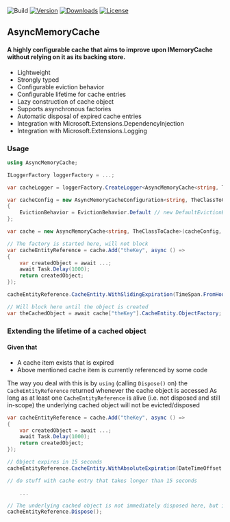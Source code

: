 ![Build](https://img.shields.io/github/actions/workflow/status/calledude/AsyncMemoryCache/build.yml)
[![Version](https://img.shields.io/nuget/v/AsyncMemoryCache)](https://www.nuget.org/packages/AsyncMemoryCache)
[![Downloads](https://img.shields.io/nuget/dt/AsyncMemoryCache)](https://www.nuget.org/packages/AsyncMemoryCache)
[![License](https://img.shields.io/github/license/calledude/AsyncMemoryCache)](https://github.com/calledude/AsyncMemoryCache/blob/master/LICENSE)

## AsyncMemoryCache
#### A highly configurable cache that aims to improve upon IMemoryCache without relying on it as its backing store.

- Lightweight
- Strongly typed
- Configurable eviction behavior
- Configurable lifetime for cache entries
- Lazy construction of cache object
- Supports asynchronous factories
- Automatic disposal of expired cache entries
- Integration with Microsoft.Extensions.DependencyInjection
- Integration with Microsoft.Extensions.Logging


### Usage
```cs
using AsyncMemoryCache;

ILoggerFactory loggerFactory = ...;

var cacheLogger = loggerFactory.CreateLogger<AsyncMemoryCache<string, TheClassToCache>>();

var cacheConfig = new AsyncMemoryCacheConfiguration<string, TheClassToCache>
{
	EvictionBehavior = EvictionBehavior.Default // new DefaultEvictionBehavior(TimeProvider.System, TimeSpan.FromSeconds(45))
};

var cache = new AsyncMemoryCache<string, TheClassToCache>(cacheConfig, cacheLogger); // Logger is optional

// The factory is started here, will not block
var cacheEntityReference = cache.Add("theKey", async () =>
{
	var createdObject = await ...;
	await Task.Delay(1000);
	return createdObject;
});

cacheEntityReference.CacheEntity.WithSlidingExpiration(TimeSpan.FromHours(12));

// Will block here until the object is created
var theCachedObject = await cache["theKey"].CacheEntity.ObjectFactory;
```

### Extending the lifetime of a cached object
#### Given that
- A cache item exists that is expired
- Above mentioned cache item is currently referenced by some code

The way you deal with this is by `using` (calling `Dispose()` on) the `CacheEntityReference` returned whenever the cache object is accessed
As long as at least one `CacheEntityReference` is alive (i.e. not disposed and still in-scope) the underlying cached object will not be evicted/disposed

```cs
var cacheEntityReference = cache.Add("theKey", async () =>
{
	var createdObject = await ...;
	await Task.Delay(1000);
	return createdObject;
});

// Object expires in 15 seconds
cacheEntityReference.CacheEntity.WithAbsoluteExpiration(DateTimeOffset.UtcNow.AddSeconds(15));

// do stuff with cache entry that takes longer than 15 seconds

	...

// The underlying cached object is not immediately disposed here, but is now eligible for disposal later on by eviction behaviors (if enabled)
cacheEntityReference.Dispose();
```
